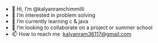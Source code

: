 - 👋 Hi, I’m @kalyanramchimmilli
- 👀 I’m interested in problem solving
- 🌱 I’m currently learning c & java
- 💞️ I’m looking to collaborate on a project or summer school
- 📫 How to reach me :kalyanram36117@gmail.com

<!---
kalyanramchimmilli/kalyanramchimmilli is a ✨ special ✨ repository because its `README.md` (this file) appears on your GitHub profile.
You can click the Preview link to take a look at your changes.
--->
